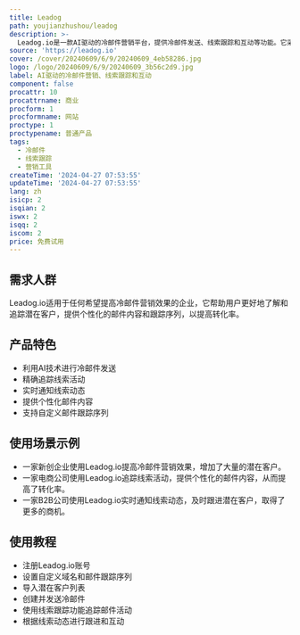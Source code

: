 ```yaml
---
title: Leadog
path: youjianzhushou/leadog
description: >-
  Leadog.io是一款AI驱动的冷邮件营销平台，提供冷邮件发送、线索跟踪和互动等功能。它采用先进的AI技术来优化冷邮件营销策略，提供精确的邮件投递和跟踪，帮助用户更好地了解和转化潜在客户。
source: 'https://leadog.io'
cover: /cover/20240609/6/9/20240609_4eb58286.jpg
logo: /logo/20240609/6/9/20240609_3b56c2d9.jpg
label: AI驱动的冷邮件营销、线索跟踪和互动
component: false
procattr: 10
procattrname: 商业
procform: 1
procformname: 网站
proctype: 1
proctypename: 普通产品
tags:
  - 冷邮件
  - 线索跟踪
  - 营销工具
createTime: '2024-04-27 07:53:55'
updateTime: '2024-04-27 07:53:55'
lang: zh
isicp: 2
isqian: 2
iswx: 2
isqq: 2
iscom: 2
price: 免费试用
---
```




## 需求人群
Leadog.io适用于任何希望提高冷邮件营销效果的企业，它帮助用户更好地了解和追踪潜在客户，提供个性化的邮件内容和跟踪序列，以提高转化率。

## 产品特色
* 利用AI技术进行冷邮件发送
* 精确追踪线索活动
* 实时通知线索动态
* 提供个性化邮件内容
* 支持自定义邮件跟踪序列

## 使用场景示例
* 一家新创企业使用Leadog.io提高冷邮件营销效果，增加了大量的潜在客户。
* 一家电商公司使用Leadog.io追踪线索活动，提供个性化的邮件内容，从而提高了转化率。
* 一家B2B公司使用Leadog.io实时通知线索动态，及时跟进潜在客户，取得了更多的商机。

## 使用教程
* 注册Leadog.io账号
* 设置自定义域名和邮件跟踪序列
* 导入潜在客户列表
* 创建并发送冷邮件
* 使用线索跟踪功能追踪邮件活动
* 根据线索动态进行跟进和互动

  
